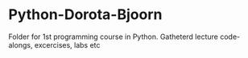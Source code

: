 # Python-Dorota-Bjoorn

Folder for 1st programming course in Python.
Gatheterd lecture code-alongs, excercises, labs etc
